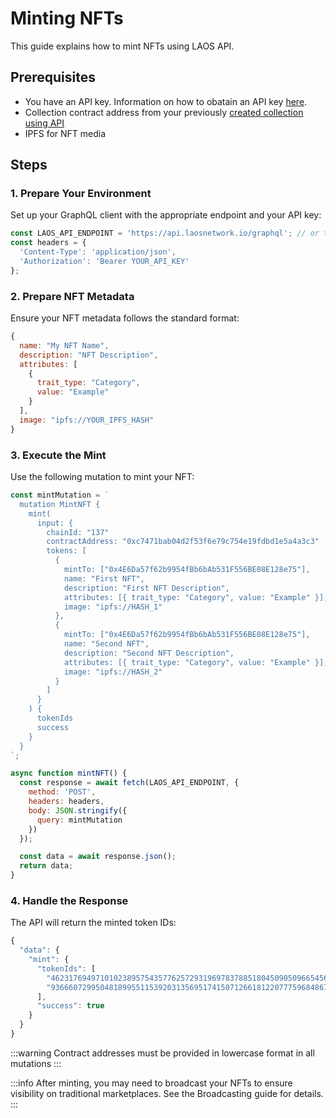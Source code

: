 # Minting NFTs

This guide explains how to mint NFTs using LAOS API.

## Prerequisites

- You have an API key. Information on how to obatain an API key [here](/api/introduction).
- Collection contract address from your previously [created collection using API](/guides/how-to-with-api/collection-setup.md)
- IPFS for NFT media

## Steps

### 1. Prepare Your Environment

Set up your GraphQL client with the appropriate endpoint and your API key:

```javascript
const LAOS_API_ENDPOINT = 'https://api.laosnetwork.io/graphql'; // or testnet endpoint
const headers = {
  'Content-Type': 'application/json',
  'Authorization': 'Bearer YOUR_API_KEY'
};
```

### 2. Prepare NFT Metadata

Ensure your NFT metadata follows the standard format:

```javascript
{
  name: "My NFT Name",
  description: "NFT Description",
  attributes: [
    {
      trait_type: "Category",
      value: "Example"
    }
  ],
  image: "ipfs://YOUR_IPFS_HASH"
}
```

### 3. Execute the Mint

Use the following mutation to mint your NFT:

```javascript
const mintMutation = `
  mutation MintNFT {
    mint(
      input: {
        chainId: "137"
        contractAddress: "0xc7471bab04d2f53f6e79c754e19fdbd1e5a4a3c3"
        tokens: [
          {
            mintTo: ["0x4E6Da57f62b9954fBb6bAb531F556BE08E128e75"],
            name: "First NFT",
            description: "First NFT Description",
            attributes: [{ trait_type: "Category", value: "Example" }],
            image: "ipfs://HASH_1"
          },
          {
            mintTo: ["0x4E6Da57f62b9954fBb6bAb531F556BE08E128e75"],
            name: "Second NFT",
            description: "Second NFT Description",
            attributes: [{ trait_type: "Category", value: "Example" }],
            image: "ipfs://HASH_2"
          }
        ]
      }
    ) {
      tokenIds
      success
    }
  }
`;

async function mintNFT() {
  const response = await fetch(LAOS_API_ENDPOINT, {
    method: 'POST',
    headers: headers,
    body: JSON.stringify({
      query: mintMutation
    })
  });

  const data = await response.json();
  return data;
}
```

### 4. Handle the Response

The API will return the minted token IDs:

```javascript
{
  "data": {
    "mint": {
      "tokenIds": [
        "46231769497101023895754357762572931969783788518045090509665456129453327552117",
        "93666072995048189955115392031356951741507126618122077759684867447733822539334"
      ],
      "success": true
    }
  }
}
```

:::warning
 Contract addresses must be provided in lowercase format in all mutations
:::

:::info
After minting, you may need to broadcast your NFTs to ensure visibility on traditional marketplaces. See the Broadcasting guide for details.
:::